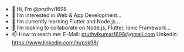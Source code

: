 - 👋 Hi, I’m @pruthvi1698
- 👀 I’m interested in Web & App Development...
- 🌱 I’m currently learning Flutter and Node.js...
- 💞️ I’m looking to collaborate on Node.js, Flutter, Ionic Framework...
- 📫 How to reach me:
E-Mail: pruthvikumar1698@gmail.com 
Linkedin: https://www.linkedin.com/in/psk98/

<!---
pruthvi1698/pruthvi1698 is a ✨ special ✨ repository because its `README.md` (this file) appears on your GitHub profile.
You can click the Preview link to take a look at your changes.
--->

